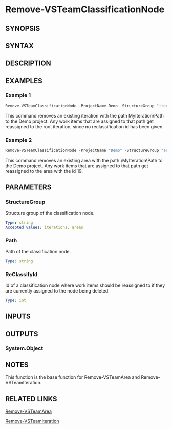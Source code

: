<!-- #include "./common/header.md" -->

# Remove-VSTeamClassificationNode

## SYNOPSIS

<!-- #include "./synopsis/Remove-VSTeamClassificationNode.md" -->

## SYNTAX

## DESCRIPTION

<!-- #include "./synopsis/Remove-VSTeamClassificationNode.md" -->

## EXAMPLES

### Example 1

```powershell
Remove-VSTeamClassificationNode -ProjectName Demo -StructureGroup "iterations" -Path "\MyIteration\Path"
```

This command removes an existing iteration with the path MyIteration/Path to the Demo project. Any work items that are assigned to that path get reassigned to the root iteration, since no reclassification id has been given.

### Example 2

```powershell
Remove-VSTeamClassificationNode -ProjectName "Demo" -StructureGroup "areas" -Path "\MyIteration\Path" -ReClassifyId 19
```

This command removes an existing area with the path \MyIteration\Path to the Demo project. Any work items that are assigned to that path get reassigned to the area with the id 19.

## PARAMETERS

### StructureGroup

Structure group of the classification node.

```yaml
Type: string
Accepted values: iterations, areas
```

### Path

Path of the classification node.

```yaml
Type: string
```

### ReClassifyId

Id of a classification node where work items should be reassigned to if they are currently assigned to the node being deleted.

```yaml
Type: int
```

<!-- #include "./params/projectName.md" -->

<!-- #include "./params/forcegroup.md" -->

## INPUTS

## OUTPUTS

### System.Object

## NOTES

This function is the base function for Remove-VSTeamArea and Remove-VSTeamIteration.

<!-- #include "./common/prerequisites.md" -->

## RELATED LINKS

<!-- #include "./common/related.md" -->

[Remove-VSTeamArea](Remove-VSTeamArea.md)

[Remove-VSTeamIteration](Remove-VSTeamIteration.md)
